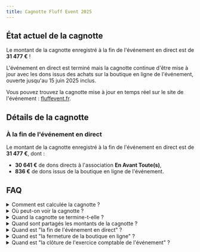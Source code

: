 ```yaml
---
title: Cagnotte Fluff Event 2025
---
```


## État actuel de la cagnotte

Le montant de la cagnotte enregistré à la fin de l'événement en direct est de **31 477 €** !

L'événement en direct est terminé mais la cagnotte continue d'être mise à jour avec les dons issus des achats sur la boutique en ligne de l'événement, ouverte jusqu'au 15 juin 2025 inclus.

Vous pouvez trouvez la cagnotte mise à jour en temps réel sur le site de l'événement : [fluffevent.fr](https://fluffevent.fr).


## Détails de la cagnotte

### À la fin de l'événement en direct

Le montant de la cagnotte enregistré à la fin de l'événement en direct est de **31 477 €**, dont :
- **30 641 €** de dons directs à l'association **En Avant Toute(s)**,
- **836 €** de dons issus de la boutique en ligne de l'événement.

<!--
### À la fermeture de la boutique en ligne

Le montant de la cagnotte enregistré à la fermeture de la boutique en ligne est de <u>**31 477 €**</u>, dont :
- **30 641 €** de dons directs à l'association **En Avant Toute(s)**,
- **836 €** de dons issus de la boutique en ligne de l'événement.
-->


## FAQ

<details>
<summary>Comment est calculée la cagnotte ?</summary>

La cagnotte est calculée à partir des dons effectués sur **Streamlabs Charity** pendant l'événement, ainsi que des **bénéfices de la boutique** en ligne de l'événement. Elle est mise à jour en quasi temps réel pendant l'événement.

</details>

<details>
<summary>Où peut-on voir la cagnotte ?</summary>

Le montant de la cagnotte est affiché en quasi temps réel **sur le site de l'événement** ([fluffevent.fr](https://fluffevent.fr)). Pendant l'événement en direct, il est également affiché dans le flux vidéo des chaînes Twitch des participants en diffusion !

</details>

<details>
<summary>Quand la cagnotte se termine-t-elle ?</summary>

La cagnotte ne se termine réellement qu'**à la clôture de l'exercice financier de l'événement**, une fois tous les dons et bénéfices pour l'association soutenue **En Avant Toute(s)** comptabilisés.

En attendant, la cagnotte continue d'être mise à jour et ses montants sont partagés sur les réseaux sociaux de l'événement à des moments clés.

</details>

<details>
<summary>Quand sont partagés les montants de la cagnotte ?</summary>

Les montants de la cagnotte sont observés et partagés à ces moments clés :
- Pendant l'événement en direct, pour célébrer des palliers significatifs atteints.
- À la fin de l'événement en direct.
- À la fermeture de la boutique en ligne.
- À la clôture de l'exercice comptable de l'événement.

Le partage de ces montants est effectué sur les réseaux sociaux de l'événement pour engager la communauté et les informer des progrès de la cagnotte.

</details>

<details>
<summary>Quand est "la fin de l'événement en direct" ?</summary>

La fin de l'événement en direct a été fixée au **2 juin 2025 à 0:30 (UTC+2)**.

Le montant observé à ce moment là inclut :
- les dons directs sur Streamlabs Charity,
- les dons issus de la boutique en ligne jusqu'à cette date et heure.

</details>

<details>
<summary>Quand est "la fermeture de la boutique en ligne" ?</summary>

La fermeture de la boutique en ligne a été fixée au **16 juin 2025 à 12:00 (UTC+2)**.

Le montant observé à ce moment là inclut :
- les dons directs sur Streamlabs Charity,
- les dons issus de la boutique en ligne jusqu'à cette date et heure.

</details>

<details>
<summary>Quand est "la clôture de l'exercice comptable de l'événement" ?</summary>

La clôture de l'exercice comptable de l'événement sera fixée lorsque toutes les livraisons de la boutique en ligne seront effectuées.

Le montant observé à ce moment là inclut :
- les dons directs sur Streamlabs Charity,
- les dons issus de la boutique en ligne jusqu'à cette date et heure,
- les bénéfices exceptionnels de la boutique en ligne.

</details>
